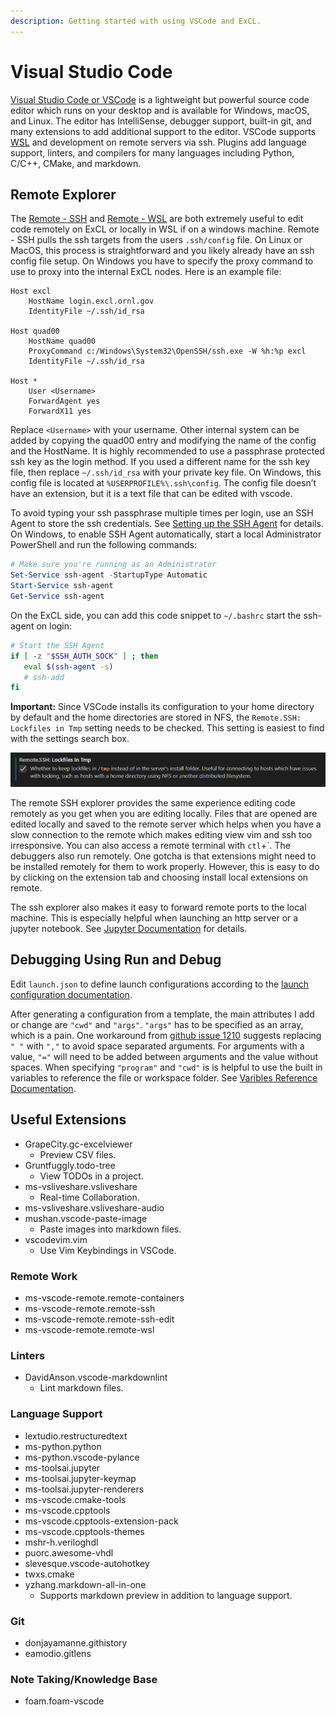 ```yaml
---
description: Getting started with using VSCode and ExCL.
---
```


# Visual Studio Code

[Visual Studio Code or VSCode](https://code.visualstudio.com) is a lightweight but powerful source code editor which runs on your desktop and is available for Windows, macOS, and Linux.
The editor has IntelliSense, debugger support, built-in git, and many extensions to add additional support to the editor.
VSCode supports [WSL](https://docs.microsoft.com/en-us/windows/wsl/) and development on remote servers via ssh.
Plugins add language support, linters, and compilers for many languages including Python, C/C++, CMake, and markdown.

## Remote Explorer

The [Remote - SSH](https://marketplace.visualstudio.com/items?itemName=ms-vscode-remote.remote-ssh) and [Remote - WSL](https://marketplace.visualstudio.com/items?itemName=ms-vscode-remote.remote-wsl) are both extremely useful to edit code remotely on ExCL or locally in WSL if on a windows machine.
Remote - SSH pulls the ssh targets from the users `.ssh/config` file.
On Linux or MacOS, this process is straightforward and you likely already have an ssh config file setup.
On Windows you have to specify the proxy command to use to proxy into the internal ExCL nodes. Here is an example file:

```sshconfig
Host excl
    HostName login.excl.ornl.gov
    IdentityFile ~/.ssh/id_rsa

Host quad00
    HostName quad00
    ProxyCommand c:/Windows\System32\OpenSSH/ssh.exe -W %h:%p excl
    IdentityFile ~/.ssh/id_rsa

Host *
    User <Username>
    ForwardAgent yes
    ForwardX11 yes
```

Replace `<Username>` with your username.
Other internal system can be added by copying the quad00 entry and modifying the name of the config and the HostName.
It is highly recommended to use a passphrase protected ssh key as the login method.
If you used a different name for the ssh key file, then replace `~/.ssh/id_rsa` with your private key file.
On Windows, this config file is located at `%USERPROFILE%\.ssh\config`.
The config file doesn’t have an extension, but it is a text file that can be edited with vscode.

To avoid typing your ssh passphrase multiple times per login, use an SSH Agent to store the ssh credentials. See 
[Setting up the SSH Agent](https://code.visualstudio.com/docs/remote/troubleshooting#_setting-up-the-ssh-agent) for details. On Windows, to enable SSH Agent automatically, start a local Administrator PowerShell and run the following commands:

```powershell
# Make sure you're running as an Administrator
Set-Service ssh-agent -StartupType Automatic
Start-Service ssh-agent
Get-Service ssh-agent
```

On the ExCL side, you can add this code snippet to `~/.bashrc` start the ssh-agent on login:

```bash
# Start the SSH Agent
if [ -z "$SSH_AUTH_SOCK" ] ; then
   eval $(ssh-agent -s)
   # ssh-add
fi
```

**Important:** Since VSCode installs its configuration to your home directory by default and the home directories are stored in NFS, the `Remote.SSH: Lockfiles in Tmp` setting needs to be checked. This setting is easiest to find with the settings search box.

![Remote.SSH: Lockfiles Setting](/assets/2022-02-18-lockfiles-setting.png)

The remote SSH explorer provides the same experience editing code remotely as you get when you are editing locally.
Files that are opened are edited locally and saved to the remote server which helps when you have a slow connection to the remote which makes editing view vim and ssh too irresponsive.
You can also access a remote terminal with `ctl`+\`.
The debuggers also run remotely.
One gotcha is that extensions might need to be installed remotely for them to work properly.
However, this is easy to do by clicking on the extension tab and choosing install local extensions on remote.

The ssh explorer also makes it easy to forward remote ports to the local machine.
This is especially helpful when launching an http server or a jupyter notebook.
See [Jupyter Documentation](/quick-start-guides/jupyter-quick-start.md#detailed-instructions-for-windows-with-visual-studio-code) for details.

## Debugging Using Run and Debug

Edit `launch.json` to define launch configurations according to the [launch configuration documentation](https://code.visualstudio.com/docs/editor/debugging#_launchjson-attributes).

After generating a configuration from a template, the main attributes I add or change are `"cwd"` and `"args"`. `"args"` has to be specified as an array, which is a pain.
One workaround from [github issue 1210](https://github.com/microsoft/vscode-cpptools/issues/1210) suggests replacing `" "` with `","` to avoid space separated arguments.
For arguments with a value, `"="` will need to be added between arguments and the value without spaces.
When specifying `"program"` and `"cwd"` is is helpful to use the built in variables to reference the file or workspace folder.
See [Varibles Reference Documentation](https://code.visualstudio.com/docs/editor/variables-reference).

## Useful Extensions

- GrapeCity.gc-excelviewer
  - Preview CSV files.
- Gruntfuggly.todo-tree
  - View TODOs in a project.
- ms-vsliveshare.vsliveshare
  - Real-time Collaboration.
- ms-vsliveshare.vsliveshare-audio
- mushan.vscode-paste-image
  - Paste images into markdown files.
- vscodevim.vim
  - Use Vim Keybindings in VSCode.

### Remote Work

- ms-vscode-remote.remote-containers
- ms-vscode-remote.remote-ssh
- ms-vscode-remote.remote-ssh-edit
- ms-vscode-remote.remote-wsl

### Linters

- DavidAnson.vscode-markdownlint
  - Lint markdown files.

### Language Support

- lextudio.restructuredtext
- ms-python.python
- ms-python.vscode-pylance
- ms-toolsai.jupyter
- ms-toolsai.jupyter-keymap
- ms-toolsai.jupyter-renderers
- ms-vscode.cmake-tools
- ms-vscode.cpptools
- ms-vscode.cpptools-extension-pack
- ms-vscode.cpptools-themes
- mshr-h.veriloghdl
- puorc.awesome-vhdl
- slevesque.vscode-autohotkey
- twxs.cmake
- yzhang.markdown-all-in-one
  - Supports markdown preview in addition to language support.

### Git

- donjayamanne.githistory
- eamodio.gitlens

### Note Taking/Knowledge Base

- foam.foam-vscode
